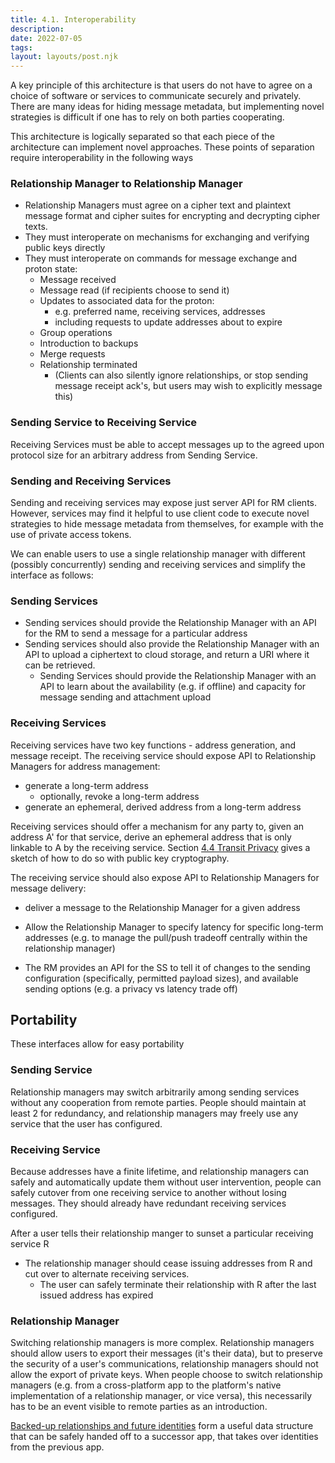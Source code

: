 ```yaml
---
title: 4.1. Interoperability
description: 
date: 2022-07-05
tags:
layout: layouts/post.njk
---
```

A key principle of this architecture is that users do not have to agree on a choice of software or services to communicate securely and privately. There are many ideas for hiding message metadata, but implementing novel strategies is difficult if one has to rely on both parties cooperating.

This architecture is logically separated so that each piece of the architecture can implement novel approaches. These points of separation require interoperability in the following ways

### Relationship Manager to Relationship Manager
- Relationship Managers must agree on a cipher text and plaintext message format and cipher suites for encrypting and decrypting cipher texts.
- They must interoperate on mechanisms for exchanging and verifying public keys directly
- They must interoperate on commands for message exchange and proton state:
	- Message received
	- Message read (if recipients choose to send it)
	- Updates to associated data for the proton:
		- e.g. preferred name, receiving services, addresses
		- including requests to update addresses about to expire
	- Group operations
	- Introduction to backups
	- Merge requests
	- Relationship terminated
		- (Clients can also silently ignore relationships, or stop sending message receipt ack's, but users may wish to explicitly message this)

### Sending Service to Receiving Service
Receiving Services must be able to accept messages up to the agreed upon protocol size for an arbitrary address from Sending Service.

### Sending and Receiving Services
Sending and receiving services may expose just server API for RM clients. However, services may find it helpful to use client code to execute novel strategies to hide message metadata from themselves, for example with the use of private access tokens.

We can enable users to use a single relationship manager with different (possibly concurrently) sending and receiving services and simplify the interface as follows:

### Sending Services
- Sending services should provide the Relationship Manager with an API for the RM to send a message for a particular address
- Sending services should also provide the Relationship Manager with an API to upload a ciphertext to cloud storage, and return a URI where it can be retrieved.
	- Sending Services should provide the Relationship Manager with an API to learn about the availability (e.g. if offline) and capacity for message sending and attachment upload

### Receiving Services
Receiving services have two key functions - address generation, and message receipt.
The receiving service should expose API to Relationship Managers for address management:
- generate a long-term address
	- optionally, revoke a long-term address
- generate an ephemeral, derived address from a long-term address

Receiving services should offer a mechanism for any party to, given an address A' for that service, derive an ephemeral address that is only linkable to A by the receiving service. Section [4.4 Transit Privacy](/posts/4.4-Transit-Privacy) gives a sketch of how to do so with public key cryptography.

The receiving service should also expose API to Relationship Managers for message delivery:
- deliver a message to the Relationship Manager for a given address
- Allow the Relationship Manager to specify latency for specific long-term addresses (e.g. to manage the pull/push tradeoff centrally within the relationship manager)

- The RM provides an API for the SS to tell it of changes to the sending configuration (specifically, permitted payload sizes), and available sending options (e.g. a privacy vs latency trade off)

## Portability
These interfaces allow for easy portability

### Sending Service
Relationship managers may switch arbitrarily among sending services without any cooperation from remote parties. People should maintain at least 2 for redundancy, and relationship managers may freely use any service that the user has configured.

### Receiving Service
Because addresses have a finite lifetime, and relationship managers can safely and automatically update them without user intervention, people can safely cutover from one receiving service to another without losing messages. They should already have redundant receiving services configured. 

After a user tells their relationship manger to sunset a particular receiving service R 
- The relationship manager should cease issuing addresses from R and cut over to alternate receiving services.
	- The user can safely terminate their relationship with R after the last issued address has expired

### Relationship Manager
Switching relationship managers is more complex. Relationship managers should allow users to export their messages (it's their data), but to preserve the security of a user's communications, relationship managers should not allow the export of private keys. When people choose to switch relationship managers (e.g. from a cross-platform app to the platform's native implementation of a relationship manager, or vice versa), this necessarily has to be an event visible to remote parties as an introduction. 

[Backed-up relationships and future identities](/posts/5.1-Backup.md) form a useful data structure that can be safely handed off to a successor app, that takes over identities from the previous app. 



